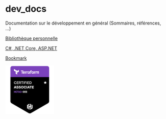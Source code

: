# dev_docs
Documentation sur le développement en général (Sommaires, références, ...)

[Bibliothèque personnelle](Biblio.md)

[C#, .NET Core, ASP.NET](dotnet.md)

[Bookmark](bookmark.md)

[![](images/hashicorp-certified-terraform-associate-003.png)](https://www.credly.com/badges/83df8333-9ae8-428d-941a-842fe7107ebd/public_url)
